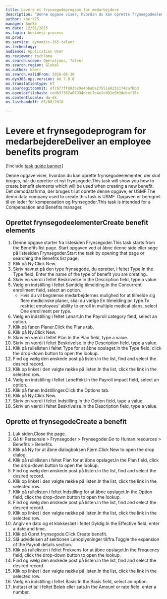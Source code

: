 ```yaml
--- 
title: Levere et frynsegodeprogram for medarbejdere
description: "Denne opgave viser, hvordan du kan oprette frynsegodeelementer, der skal bruges, når du opretter et nyt frynsegode."
author: kherr75
manager: AnnBe
ms.date: 12/01/2015
ms.topic: business-process
ms.prod: 
ms.service: dynamics-365-talent
ms.technology: 
audience: Application User
ms.reviewer: rschloma
ms.search.scope: Operations, Talent
ms.search.region: Global
ms.author: kherr
ms.search.validFrom: 2016-06-30
ms.dyn365.ops.version: AX 7.0.0
ms.translationtype: HT
ms.sourcegitcommit: efcb77ff883b29a4bbaba27551e02311742afbbd
ms.openlocfilehash: cedb3f382a07934dcec7e4efeb91e9b30ebef10c
ms.contentlocale: da-dk
ms.lasthandoff: 05/08/2018

---
```

# <a name="deliver-an-employee-benefits-program"></a><span data-ttu-id="e0c03-103">Levere et frynsegodeprogram for medarbejdere</span><span class="sxs-lookup"><span data-stu-id="e0c03-103">Deliver an employee benefits program</span></span>

[!include [task guide banner](../../includes/task-guide-banner.md)]

<span data-ttu-id="e0c03-104">Denne opgave viser, hvordan du kan oprette frynsegodeelementer, der skal bruges, når du opretter et nyt frynsegode.</span><span class="sxs-lookup"><span data-stu-id="e0c03-104">This task will show you how to create benefit elements which will be used when creating a new benefit.</span></span> <span data-ttu-id="e0c03-105">Det demodatafirma, der bruges til at oprette denne opgave, er USMF.</span><span class="sxs-lookup"><span data-stu-id="e0c03-105">The demo data company used to create this task is USMF.</span></span> <span data-ttu-id="e0c03-106">Opgaven er beregnet til en leder for kompensation og frynsegoder.</span><span class="sxs-lookup"><span data-stu-id="e0c03-106">This task is intended for a Compensation and Benefits manager.</span></span>


## <a name="create-benefit-elements"></a><span data-ttu-id="e0c03-107">Oprettet frynsegodeelementer</span><span class="sxs-lookup"><span data-stu-id="e0c03-107">Create benefit elements</span></span>
1. <span data-ttu-id="e0c03-108">Denne opgave starter fra listesiden Frynsegoder.</span><span class="sxs-lookup"><span data-stu-id="e0c03-108">This task starts from the Benefits list page.</span></span> <span data-ttu-id="e0c03-109">Start opgaven ved at åbne denne side eller søge på listesiden Frynsegoder.</span><span class="sxs-lookup"><span data-stu-id="e0c03-109">Start the task by opening that page or searching the Benefits list page.</span></span>
2. <span data-ttu-id="e0c03-110">Klik på Ny.</span><span class="sxs-lookup"><span data-stu-id="e0c03-110">Click New.</span></span>
3. <span data-ttu-id="e0c03-111">Skriv navnet på den type frynsegode, du opretter, i feltet Type.</span><span class="sxs-lookup"><span data-stu-id="e0c03-111">In the Type field, Enter the name of the type of benefit you are creating..</span></span>
4. <span data-ttu-id="e0c03-112">Skriv en værdi i feltet Beskrivelse.</span><span class="sxs-lookup"><span data-stu-id="e0c03-112">In the Description field, type a value.</span></span>
5. <span data-ttu-id="e0c03-113">Vælg en indstilling i feltet Samtidig tilmelding.</span><span class="sxs-lookup"><span data-stu-id="e0c03-113">In the Concurrent enrollment field, select an option.</span></span>
    * <span data-ttu-id="e0c03-114">Hvis du vil begrænse medarbejdernes mulighed for at tilmelde sig flere medicinske planer, skal du vælge En tilmelding pr. type.</span><span class="sxs-lookup"><span data-stu-id="e0c03-114">To restrict employees' ability to enroll in multiple medical plans, select One enrollment per type.</span></span>  
6. <span data-ttu-id="e0c03-115">Vælg en indstilling i feltet Lønart.</span><span class="sxs-lookup"><span data-stu-id="e0c03-115">In the Payroll category field, select an option.</span></span>
7. <span data-ttu-id="e0c03-116">Klik på fanen Planer.</span><span class="sxs-lookup"><span data-stu-id="e0c03-116">Click the Plans tab.</span></span>
8. <span data-ttu-id="e0c03-117">Klik på Ny.</span><span class="sxs-lookup"><span data-stu-id="e0c03-117">Click New.</span></span>
9. <span data-ttu-id="e0c03-118">Skriv en værdi i feltet Plan.</span><span class="sxs-lookup"><span data-stu-id="e0c03-118">In the Plan field, type a value.</span></span>
10. <span data-ttu-id="e0c03-119">Skriv en værdi i feltet Beskrivelse.</span><span class="sxs-lookup"><span data-stu-id="e0c03-119">In the Description field, type a value.</span></span>
11. <span data-ttu-id="e0c03-120">Klik på rullelisten i feltet Type for at åbne opslaget.</span><span class="sxs-lookup"><span data-stu-id="e0c03-120">In the Type field, click the drop-down button to open the lookup.</span></span>
12. <span data-ttu-id="e0c03-121">Find og vælg den ønskede post på listen.</span><span class="sxs-lookup"><span data-stu-id="e0c03-121">In the list, find and select the desired record.</span></span>
13. <span data-ttu-id="e0c03-122">Klik op linket i den valgte række på listen.</span><span class="sxs-lookup"><span data-stu-id="e0c03-122">In the list, click the link in the selected row.</span></span>
14. <span data-ttu-id="e0c03-123">Vælg en indstilling i feltet Løneffekt.</span><span class="sxs-lookup"><span data-stu-id="e0c03-123">In the Payroll impact field, select an option.</span></span>
15. <span data-ttu-id="e0c03-124">Klik på fanen Indstillinger.</span><span class="sxs-lookup"><span data-stu-id="e0c03-124">Click the Options tab.</span></span>
16. <span data-ttu-id="e0c03-125">Klik på Ny.</span><span class="sxs-lookup"><span data-stu-id="e0c03-125">Click New.</span></span>
17. <span data-ttu-id="e0c03-126">Skriv en værdi i feltet Indstilling.</span><span class="sxs-lookup"><span data-stu-id="e0c03-126">In the Option field, type a value.</span></span>
18. <span data-ttu-id="e0c03-127">Skriv en værdi i feltet Beskrivelse.</span><span class="sxs-lookup"><span data-stu-id="e0c03-127">In the Description field, type a value.</span></span>

## <a name="create-a-benefit"></a><span data-ttu-id="e0c03-128">Oprette et frynsegode</span><span class="sxs-lookup"><span data-stu-id="e0c03-128">Create a benefit</span></span>
1. <span data-ttu-id="e0c03-129">Luk siden.</span><span class="sxs-lookup"><span data-stu-id="e0c03-129">Close the page.</span></span>
2. <span data-ttu-id="e0c03-130">Gå til Personale > Frynsegoder > Frynsegoder.</span><span class="sxs-lookup"><span data-stu-id="e0c03-130">Go to Human resources > Benefits > Benefits.</span></span>
3. <span data-ttu-id="e0c03-131">Klik på Ny for at åbne dialogboksen Fjern.</span><span class="sxs-lookup"><span data-stu-id="e0c03-131">Click New to open the drop dialog.</span></span>
4. <span data-ttu-id="e0c03-132">Klik på rullelisten i feltet Plan for at åbne opslaget.</span><span class="sxs-lookup"><span data-stu-id="e0c03-132">In the Plan field, click the drop-down button to open the lookup.</span></span>
5. <span data-ttu-id="e0c03-133">Find og vælg den ønskede post på listen.</span><span class="sxs-lookup"><span data-stu-id="e0c03-133">In the list, find and select the desired record.</span></span>
6. <span data-ttu-id="e0c03-134">Klik op linket i den valgte række på listen.</span><span class="sxs-lookup"><span data-stu-id="e0c03-134">In the list, click the link in the selected row.</span></span>
7. <span data-ttu-id="e0c03-135">Klik på rullelisten i feltet Indstilling for at åbne opslaget.</span><span class="sxs-lookup"><span data-stu-id="e0c03-135">In the Option field, click the drop-down button to open the lookup.</span></span>
8. <span data-ttu-id="e0c03-136">Find og vælg den ønskede post på listen.</span><span class="sxs-lookup"><span data-stu-id="e0c03-136">In the list, find and select the desired record.</span></span>
9. <span data-ttu-id="e0c03-137">Klik op linket i den valgte række på listen.</span><span class="sxs-lookup"><span data-stu-id="e0c03-137">In the list, click the link in the selected row.</span></span>
10. <span data-ttu-id="e0c03-138">Angiv en dato og et klokkeslæt i feltet Gyldig.</span><span class="sxs-lookup"><span data-stu-id="e0c03-138">In the Effective field, enter a date and time.</span></span>
11. <span data-ttu-id="e0c03-139">Klik på Opret frynsegode.</span><span class="sxs-lookup"><span data-stu-id="e0c03-139">Click Create benefit.</span></span>
12. <span data-ttu-id="e0c03-140">Slå udvidelsen af sektionen Lønoplysninger til/fra.</span><span class="sxs-lookup"><span data-stu-id="e0c03-140">Toggle the expansion of the Payroll details section.</span></span>
13. <span data-ttu-id="e0c03-141">Klik på rullelisten i feltet Frekvens for at åbne opslaget.</span><span class="sxs-lookup"><span data-stu-id="e0c03-141">In the Frequency field, click the drop-down button to open the lookup.</span></span>
14. <span data-ttu-id="e0c03-142">Find og vælg den ønskede post på listen.</span><span class="sxs-lookup"><span data-stu-id="e0c03-142">In the list, find and select the desired record.</span></span>
15. <span data-ttu-id="e0c03-143">Klik op linket i den valgte række på listen.</span><span class="sxs-lookup"><span data-stu-id="e0c03-143">In the list, click the link in the selected row.</span></span>
16. <span data-ttu-id="e0c03-144">Vælg en indstilling i feltet Basis.</span><span class="sxs-lookup"><span data-stu-id="e0c03-144">In the Basis field, select an option.</span></span>
17. <span data-ttu-id="e0c03-145">Indtast et tal i feltet Beløb eller sats.</span><span class="sxs-lookup"><span data-stu-id="e0c03-145">In the Amount or rate field, enter a number.</span></span>


